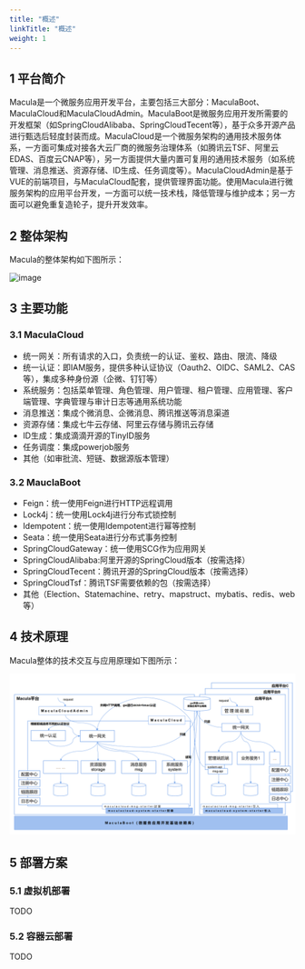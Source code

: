 ```yaml
---
title: "概述"
linkTitle: "概述"
weight: 1
---
```

## 1 平台简介
Macula是一个微服务应用开发平台，主要包括三大部分：MaculaBoot、MaculaCloud和MaculaCloudAdmin。MaculaBoot是微服务应用开发所需要的开发框架（如SpringCloudAlibaba、SpringCloudTecent等），基于众多开源产品进行甄选后轻度封装而成。MaculaCloud是一个微服务架构的通用技术服务体系，一方面可集成对接各大云厂商的微服务治理体系（如腾讯云TSF、阿里云EDAS、百度云CNAP等），另一方面提供大量内置可复用的通用技术服务（如系统管理、消息推送、资源存储、ID生成、任务调度等）。MaculaCloudAdmin是基于VUE的前端项目，与MaculaCloud配套，提供管理界面功能。使用Macula进行微服务架构的应用平台开发，一方面可以统一技术栈，降低管理与维护成本；另一方面可以避免重复造轮子，提升开发效率。
## 2 整体架构
Macula的整体架构如下图所示：

![image](../../../../img/structure-diagram.png)
## 3 主要功能
### 3.1 MaculaCloud
+ 统一网关：所有请求的入口，负责统一的认证、鉴权、路由、限流、降级
+ 统一认证：即IAM服务，提供多种认证协议（Oauth2、OIDC、SAML2、CAS等），集成多种身份源（企微、钉钉等）
+ 系统服务：包括菜单管理、角色管理、用户管理、租户管理、应用管理、客户端管理、字典管理与审计日志等通用系统功能
+ 消息推送：集成个微消息、企微消息、腾讯推送等消息渠道
+ 资源存储：集成七牛云存储、阿里云存储与腾讯云存储
+ ID生成：集成滴滴开源的TinyID服务
+ 任务调度：集成powerjob服务
+ 其他（如审批流、短链、数据源版本管理）
### 3.2 MauclaBoot
+ Feign：统一使用Feign进行HTTP远程调用
+ Lock4j：统一使用Lock4j进行分布式锁控制
+ Idempotent：统一使用Idempotent进行幂等控制
+ Seata：统一使用Seata进行分布式事务控制
+ SpringCloudGateway：统一使用SCG作为应用网关
+ SpringCloudAlibaba:阿里开源的SpringCloud版本（按需选择）
+ SpringCloudTecent：腾讯开源的SpringCloud版本（按需选择）
+ SpringCloudTsf：腾讯TSF需要依赖的包（按需选择）
+ 其他（Election、Statemachine、retry、mapstruct、mybatis、redis、web等）
## 4 技术原理
Macula整体的技术交互与应用原理如下图所示：

![image](images/macula-tech-diagram.png)

## 5 部署方案
### 5.1 虚拟机部署
TODO
### 5.2 容器云部署
TODO
